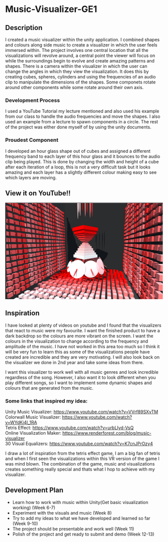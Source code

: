 # Music-Visualizer-GE1

## Description
I created a music visualizer within the unity application. I combined shapes and colours along side music to create a visualizer in which the user feels immersed within. The project involves one central location that all the visualizations will revolve around, a central point the viewer will focus on while the surroundings begin to evolve and create amazing patterns and shapes. There is a camera within the visualizer in which the user can change the angles in which they view the visualization. It does this by creating cubes, spheres, cylinders and using the frequencies of an audio clip to manipulate the dimensions of the shapes. Some componets rotate around other components while some rotate around their own axis.

### Development Process
I used a YouTube Tutorial my lecture mentioned and also used his example from our class to handle the audio frequencies and move the shapes. I also used an example from a lecture to spawn components in a circle. The rest of the project was either done myself of by using the unity documents. 

### Proudest Component
I developed an hour glass shape out of cubes and assigned a different frequency band to each layer of this hour glass and it bounces to the audio clip being played. This is done by changing the width and height of a cube after each iteration of a loop, this is not a very difficult task but it looks amazing and each layer has a slightly different colour making easy to see which layers are moving.

## View it on YouTube!!
[![Hour Glass Dancing!](https://github.com/Garymcn17/Music-Visualizer-GE1/blob/master/Thumbnail.PNG)](https://www.youtube.com/watch?v=S1h6h17zOMw&feature=youtu.be&fbclid=IwAR1JoYNm190p1VA9Sgg9nGS-0pSeBi_bYsj5xuB0vTpwvuQawOxhZt7PbJk)

## Inspiration
I have looked at plenty of videos on youtube and I found that the visualizers that react to music were my favourite. I want the finished product to have a dark backdrop so the colours are more vibrant on the screen. I want the colours in the visualization to change according to the frequency and amplitude of the music. I have not worked in this area too much so I think it will be very fun to learn this as some of the visualizations people have created are incredible and they are very motivating. I will also look back on the visualizer we done in 2nd year and take some ideas from there. 

I want this visualizer to work well with all music genres and look incredible regardless of the song. However, I also want it to look different when you play different songs, so I want to implement some dynamic shapes and colours that are generated from the music.

### Some links that inspired my idea:

Unity Music Visualizer: https://www.youtube.com/watch?v=VVrf89SXvTM <br/>
Colorwall Music Visualizer: https://www.youtube.com/watch?v=WYdKi4I_1RA <br/>
Tetris Effect: https://www.youtube.com/watch?v=urbLIyd-VsQ <br/>
Online Visualization Maker: https://www.renderforest.com/blog/music-visualizer <br/>
30 Visual Equalizers: https://www.youtube.com/watch?v=K7cnJPrOzy4 <br/>

I draw a lot of inspiration from the tetris effect game, I am a big fan of tetris and when I first seen the visualizations within this VR version of the game I was mind blown. The combination of the game, music and visualizations creates something really special and thats what I hop to achieve with my visualizer.

## Development Plan

* Learn how to work with music within Unity(Get basic visualization working) (Week 6-7)
* Experiment with the visuals and music (Week 8)
* Try to add my ideas to what we have developed and learned so far (Week 9-10)
* The project should be presentable and work well (Week 11)
* Polish of the project and get ready to submit and demo (Week 12-13)




